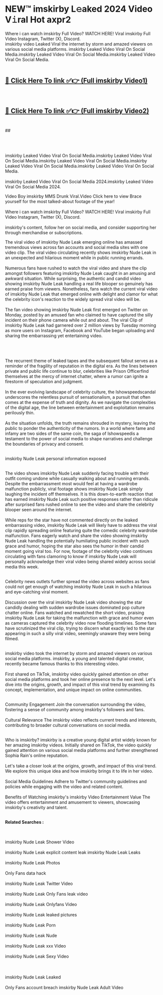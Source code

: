 
# NEW™ imskirby L𝚎aked 2024 Video V𝚒ral Hot axpr2

Where i can watch imskirby Full Video? WATCH HERE! Viral imskirby Full Video Instagram, Twitter (X), Discord. <br>
imskirby video Leaked Viral the internet by storm and amazed viewers on various social media platforms. imskirby Leaked Video Viral On Social Media.imskirby Leaked Video Viral On Social Media.imskirby Leaked Video Viral On Social Media.<br>
 <br>

##  <a href="hhttps://clipsfans.site?title=imskirby&ref=git">🔴 Click Here To link ✅👉 (Full imskirby Video1)</a><br>
  <br>

##  <a href="https://clipsfans.site?title=imskirby&ref=git">🔴 Click Here To link ✅👉 (Full imskirby Video2)</a><br>
  <br>
  ##


  <br>

  <br>

<br><br>
imskirby Leaked Video Viral On Social Media.imskirby Leaked Video Viral On Social Media.imskirby Leaked Video Viral On Social Media.imskirby Leaked Video Viral On Social Media.imskirby Leaked Video Viral On Social Media.
<br><br>
imskirby Leaked Video Viral On Social Media 2024.imskirby Leaked Video Viral On Social Media 2024.


Video Boy imskirby MMS Drunk Viral.Video Click here to view Brace yourself for the most talked-about footage of the year!
<br><br>
Where i can watch imskirby Full Video? WATCH HERE! Viral imskirby Full Video Instagram, Twitter (X), Discord.
<br><br>
imskirby's content, follow her on social media, and consider supporting her through merchandise or subscriptions.


The viral video of imskirby Nude Leak emerging online has amassed tremendous views across fan accounts and social media sites with one video clip. The viral video circulating recently shows imskirby Nude Leak in an unexpected and hilarious moment while in public running errands.
<br><br>
Numerous fans have rushed to watch the viral video and share the clip amongst followers featuring imskirby Nude Leak caught in an amusing and awkward situation. While surprising, the authentic and candid video showing imskirby Nude Leak handling a real life blooper so genuinely has earned praise from viewers. Nonetheless, fans watch the current viral video of imskirby Nude Leak that emerged online with delight and clamor for what the celebrity icon's reaction to the widely spread viral video will be.
<br><br>
The fan video showing imskirby Nude Leak first emerged on Twitter on Monday, posted by an amused fan who claimed to have captured the silly incident on their phone camera while out and about. The viral Clip of imskirby Nude Leak had garnered over 2 million views by Tuesday morning as more users on Instagram, Facebook and YouTube began uploading and sharing the embarrassing yet entertaining video.
<br><br>


<br><br>
The recurrent theme of leaked tapes and the subsequent fallout serves as a reminder of the fragility of reputation in the digital era. As the lines between private and public life continue to blur, celebrities like Prison Officerfind themselves at the mercy of internet chatter, where a rumor can ignite a firestorm of speculation and judgment.
<br><br>
In the ever evolving landscape of celebrity culture, the Ishowspeedscandal underscores the relentless pursuit of sensationalism, a pursuit that often comes at the expense of truth and dignity. As we navigate the complexities of the digital age, the line between entertainment and exploitation remains perilously thin.
<br><br>
As the situation unfolds, the truth remains shrouded in mystery, leaving the public to ponder the authenticity of the rumors. In a world where fame and infamy are two sides of the same coin, the saga of Ishowspeedis a testament to the power of social media to shape narratives and challenge the boundaries of privacy and consent.
<br><br>





imskirby Nude Leak personal information exposed
<br><br>



The video shows imskirby Nude Leak suddenly facing trouble with their outfit coming undone while casually walking about and running errands. Despite the embarrassment most would feel at having a wardrobe malfunction publicly, viral footage shows imskirby Nude Leak simply laughing the incident off themselves. It is this down-to-earth reaction that has earned imskirby Nude Leak such positive responses rather than ridicule after surprised fans rushed online to see the video and share the celebrity blooper seen around the internet.
<br><br>
While reps for the star have not commented directly on the leaked embarrassing video, imskirby Nude Leak will likely have to address the viral clip rapidly spreading online featuring quite the comedic celebrity wardrobe malfunction. Fans eagerly watch and share the video showing imskirby Nude Leak handling the potentially humiliating public incident with such grace and humor, hoping the star also sees the humor in their candid moment going viral too. For now, footage of the celebrity video continues circulating with fans clamoring to know if imskirby Nude Leak will personally acknowledge their viral video being shared widely across social media this week.
<br><br>

Celebrity news outlets further spread the video across websites as fans could not get enough of watching imskirby Nude Leak in such a hilarious and eye-catching viral moment.
<br><br>
Discussion over the viral imskirby Nude Leak video showing the star candidly dealing with sudden wardrobe issues dominated pop culture chatter online. Fans watched and rewatched the short video, praising imskirby Nude Leak for taking the malfunction with grace and humor even as cameras captured the celebrity video now flooding timelines. Some fans have scrutinized the viral clip, trying to discern what exactly led to the star appearing in such a silly viral video, seemingly unaware they were being filmed.
<br><br>


imskirby video took the internet by storm and amazed viewers on various social media platforms. imskirby, a young and talented digital creator, recently became famous thanks to this interesting video.
<br><br>
First shared on TikTok, imskirby video quickly gained attention on other social media platforms and took her online presence to the next level. Let's dive into the origins, growth, and impact of this viral trend by examining its concept, implementation, and unique impact on online communities.
<br><br>

Community Engagement Join the conversation surrounding the video, fostering a sense of community among imskirby's followers and fans.
<br><br>
Cultural Relevance The imskirby video reflects current trends and interests, contributing to broader cultural conversations on social media.
<br><br>




Who is imskirby? imskirby is a creative young digital artist widely known for her amazing imskirby videos. Initially shared on TikTok, the video quickly gained attention on various social media platforms and further strengthened Sophia Rain's online reputation.
<br><br>
Let's take a closer look at the origins, growth, and impact of this viral trend. We explore this unique idea and how imskirby brings it to life in her video.
<br><br>
Social Media Guidelines Adhere to Twitter's community guidelines and policies while engaging with the video and related content.
<br><br>
Benefits of Watching imskirby's imskirby Video Entertainment Value The video offers entertainment and amusement to viewers, showcasing imskirby's creativity and talent.
<br><br>




<strong>Related Searches :</strong>

<br><br>
imskirby Nude Leak Shower Video
<br><br>
imskirby Nude Leak explicit content leak
imskirby Nude Leak Leaks
<br><br>
imskirby Nude Leak Photos
<br><br>
Only Fans data hack
<br><br>
imskirby Nude Leak Twitter Video
<br><br>
imskirby Nude Leak Only Fans leak video
<br><br>
imskirby Nude Leak Onlyfans Video
<br><br>
imskirby Nude Leak leaked pictures
<br><br>
imskirby Nude Leak Porn
<br><br>
imskirby Nude Leak Nude
<br><br>
imskirby Nude Leak xxx Video
<br><br>
imskirby Nude Leak Sexy Video
<br><br>
<br><br>
imskirby Nude Leak Leaked
<br><br>
Only Fans account breach
imskirby Nude Leak Adult Video
<br><br>